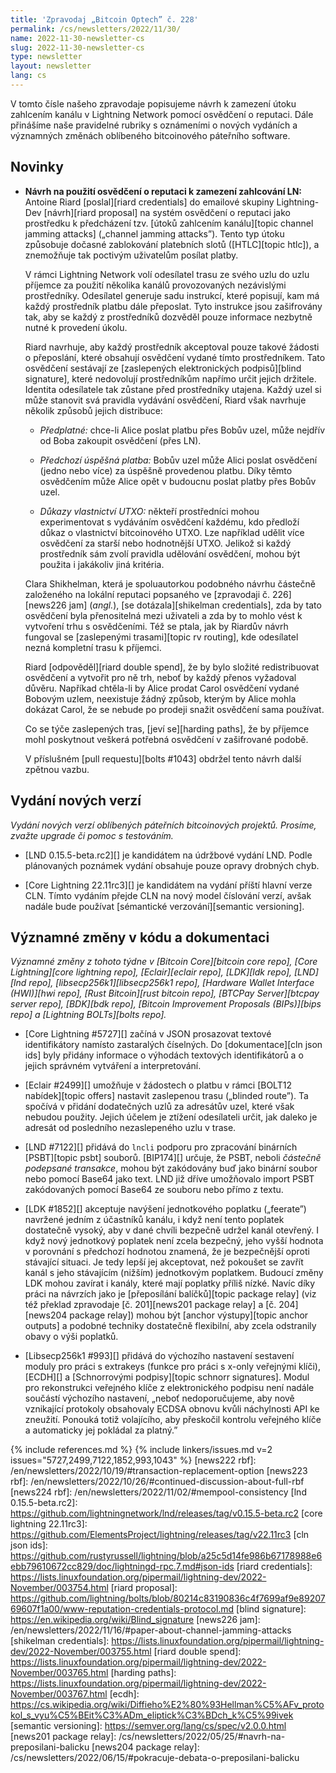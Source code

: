 ```yaml
---
title: 'Zpravodaj „Bitcoin Optech” č. 228'
permalink: /cs/newsletters/2022/11/30/
name: 2022-11-30-newsletter-cs
slug: 2022-11-30-newsletter-cs
type: newsletter
layout: newsletter
lang: cs
---
```

V tomto čísle našeho zpravodaje popisujeme návrh k zamezení útoku
zahlcením kanálu v Lightning Network pomocí osvědčení o reputaci. Dále
přinášíme naše pravidelné rubriky s oznámeními o nových vydáních a významných
změnách oblíbeného bitcoinového páteřního software.

## Novinky

- **Návrh na použití osvědčení o reputaci k zamezení zahlcování LN:**
  Antoine Riard [poslal][riard credentials] do emailové skupiny Lightning-Dev
  [návrh][riard proposal] na systém osvědčení o reputaci jako prostředku
  k předcházení tzv. [útoků zahlcením kanálu][topic channel jamming attacks]
  („channel jamming attacks”). Tento typ útoku způsobuje dočasné zablokování
  platebních slotů ([HTLC][topic htlc]), a znemožňuje tak poctivým uživatelům
  posílat platby.

  V rámci Lightning Network volí odesílatel trasu ze svého uzlu do
  uzlu příjemce za použití několika kanálů provozovaných nezávislými
  prostředníky. Odesílatel generuje sadu instrukcí, které popisují,
  kam má každý prostředník platbu dále přeposlat. Tyto instrukce jsou
  zašifrovány tak, aby se každý z prostředníků dozvěděl pouze informace
  nezbytně nutné k provedení úkolu.

  Riard navrhuje, aby každý prostředník akceptoval pouze takové žádosti
  o přeposlání, které obsahují osvědčení vydané tímto prostředníkem. Tato
  osvědčení sestávají ze [zaslepených elektronických podpisů][blind signature],
  které nedovolují prostředníkům napřímo určit jejich držitele. Identita
  odesílatele tak zůstane před prostředníky utajena. Každý uzel si může stanovit
  svá pravidla vydávání osvědčení, Riard však navrhuje několik způsobů
  jejich distribuce:

    - *Předplatné:* chce-li Alice poslat platbu přes Bobův uzel, může nejdřív
	  od Boba zakoupit osvědčení (přes LN).

    - *Předchozí úspěšná platba:* Bobův uzel může Alici poslat osvědčení
	  (jedno nebo více) za úspěšně provedenou platbu. Díky těmto osvědčením
	  může Alice opět v budoucnu poslat platby přes Bobův uzel.

    - *Důkazy vlastnictví UTXO:* někteří prostředníci mohou experimentovat
	  s vydáváním osvědčení každému, kdo předloží důkaz o vlastnictví bitcoinového
	  UTXO. Lze například udělit více osvědčení za starší nebo hodnotnější
	  UTXO. Jelikož si každý prostředník sám zvolí pravidla
	  udělování osvědčení, mohou být použita i jakákoliv jiná kritéria.

  Clara Shikhelman, která je spoluautorkou podobného návrhu částečně založeného
  na lokální reputaci popsaného ve [zpravodaji č. 226][news226 jam] (*angl.*),
  [se dotázala][shikelman credentials], zda by tato osvědčení byla přenositelná
  mezi uživateli a zda by to mohlo vést k vytvoření trhu s osvědčeními. Též se
  ptala, jak by Riardův návrh fungoval se [zaslepenými trasami][topic rv routing],
  kde odesílatel nezná kompletní trasu k příjemci.

  Riard [odpověděl][riard double spend], že by bylo složité redistribuovat
  osvědčení a vytvořit pro ně trh, neboť by každý přenos vyžadoval důvěru.
  Napříkad chtěla-li by Alice prodat Carol osvědčení vydané Bobovým uzlem,
  neexistuje žádný způsob, kterým by Alice mohla dokázat Carol, že se nebude
  po prodeji snažit osvědčení sama používat.

  Co se týče zaslepených tras, [jeví se][harding paths], že by příjemce mohl
  poskytnout veškerá potřebná osvědčení v zašifrované podobě.

  V příslušném [pull requestu][bolts #1043] obdržel tento návrh další zpětnou vazbu.

## Vydání nových verzí

*Vydání nových verzí oblíbených páteřních bitcoinových projektů. Prosíme,
zvažte upgrade či pomoc s testováním.*

- [LND 0.15.5-beta.rc2][] je kandidátem na údržbové vydání LND. Podle plánovaných poznámek
  vydání obsahuje pouze opravy drobných chyb.

- [Core Lightning 22.11rc3][] je kandidátem na vydání příští hlavní verze CLN. Tímto vydáním
  přejde CLN na nový model číslování verzí, avšak nadále bude používat [sémantické verzování][semantic
  versioning].

## Významné změny v kódu a dokumentaci

*Významné změny z tohoto týdne v [Bitcoin Core][bitcoin core repo], [Core
Lightning][core lightning repo], [Eclair][eclair repo], [LDK][ldk repo],
[LND][lnd repo], [libsecp256k1][libsecp256k1 repo], [Hardware Wallet
Interface (HWI)][hwi repo], [Rust Bitcoin][rust bitcoin repo], [BTCPay
Server][btcpay server repo], [BDK][bdk repo], [Bitcoin Improvement
Proposals (BIPs)][bips repo] a [Lightning BOLTs][bolts repo].*

- [Core Lightning #5727][] začíná v JSON prosazovat textové identifikátory
  namísto zastaralých číselných. Do [dokumentace][cln json ids] byly přidány
  informace o výhodách textových identifikátorů a o jejich správném vytváření
  a interpretování.

- [Eclair #2499][] umožňuje v žádostech o platbu v rámci [BOLT12 nabídek][topic offers]
  nastavit zaslepenou trasu („blinded route”). Ta spočívá v přidání dodatečných uzlů za
  adresátův uzel, které však nebudou použity. Jejich účelem je ztížení odesílateli
  určit, jak daleko je adresát od posledního nezaslepeného uzlu v trase.

- [LND #7122][] přidává do `lncli` podporu pro zpracování binárních [PSBT][topic
  psbt] souborů. [BIP174][] určuje, že PSBT, neboli *částečně podepsané transakce*,
  mohou být zakódovány buď jako binární soubor nebo pomocí Base64 jako text.
  LND již dříve umožňovalo import PSBT zakódovaných pomocí Base64 ze souboru
  nebo přímo z textu.

- [LDK #1852][] akceptuje navýšení jednotkového poplatku („feerate”) navržené
  jedním z účastníků kanálu, i když není tento poplatek dostatečně vysoký, aby
  v dané chvíli bezpečně udržel kanál otevřený. I když nový jednotkový poplatek
  není zcela bezpečný, jeho vyšší hodnota v porovnání s předchozí hodnotou
  znamená, že je bezpečnější oproti stávající situaci. Je tedy lepší jej akceptovat,
  než pokoušet se zavřít kanál s jeho stávajícím (nižším) jednotkovým poplatkem. Budoucí
  změny LDK mohou zavírat i kanály, které mají poplatky příliš nízké. Navíc díky práci na
  návrzích jako je [přeposílání balíčků][topic package relay] (viz též překlad zpravodaje
  [č. 201][news201 package relay] a [č. 204][news204 package relay]) mohou být
  [anchor výstupy][topic anchor outputs] a podobné techniky dostatečně flexibilní,
  aby zcela odstranily obavy o výši poplatků.

- [Libsecp256k1 #993][] přidává do výchozího nastavení sestavení moduly pro práci s
  extrakeys (funkce pro práci s x-only veřejnými klíči), [ECDH][] a [Schnorrovými
  podpisy][topic schnorr signatures]. Modul pro rekonstrukci veřejného
  klíče z elektronického podpisu není nadále součástí výchozího nastavení,
  „neboť nedoporučujeme, aby nově vznikající protokoly obsahovaly ECDSA obnovu
  kvůli náchylnosti API ke zneužití. Ponouká totiž volajícího, aby přeskočil
  kontrolu veřejného klíče a automaticky jej pokládal za platný.”

{% include references.md %}
{% include linkers/issues.md v=2 issues="5727,2499,7122,1852,993,1043" %}
[news222 rbf]: /en/newsletters/2022/10/19/#transaction-replacement-option
[news223 rbf]: /en/newsletters/2022/10/26/#continued-discussion-about-full-rbf
[news224 rbf]: /en/newsletters/2022/11/02/#mempool-consistency
[lnd 0.15.5-beta.rc2]: https://github.com/lightningnetwork/lnd/releases/tag/v0.15.5-beta.rc2
[core lightning 22.11rc3]: https://github.com/ElementsProject/lightning/releases/tag/v22.11rc3
[cln json ids]: https://github.com/rustyrussell/lightning/blob/a25c5d14fe986b67178988e6ebb79610672cc829/doc/lightningd-rpc.7.md#json-ids
[riard credentials]: https://lists.linuxfoundation.org/pipermail/lightning-dev/2022-November/003754.html
[riard proposal]: https://github.com/lightning/bolts/blob/80214c83190836c4f7699af9e8920769607f1a00/www-reputation-credentials-protocol.md
[blind signature]: https://en.wikipedia.org/wiki/Blind_signature
[news226 jam]: /en/newsletters/2022/11/16/#paper-about-channel-jamming-attacks
[shikelman credentials]: https://lists.linuxfoundation.org/pipermail/lightning-dev/2022-November/003755.html
[riard double spend]: https://lists.linuxfoundation.org/pipermail/lightning-dev/2022-November/003765.html
[harding paths]: https://lists.linuxfoundation.org/pipermail/lightning-dev/2022-November/003767.html
[ecdh]: https://cs.wikipedia.org/wiki/Diffieho%E2%80%93Hellman%C5%AFv_protokol_s_vyu%C5%BEit%C3%ADm_eliptick%C3%BDch_k%C5%99ivek
[semantic versioning]: https://semver.org/lang/cs/spec/v2.0.0.html
[news201 package relay]: /cs/newsletters/2022/05/25/#navrh-na-preposilani-balicku
[news204 package relay]: /cs/newsletters/2022/06/15/#pokracuje-debata-o-preposilani-balicku

